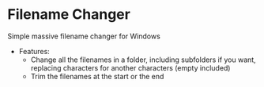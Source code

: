 # Filename Changer
Simple massive filename changer for Windows

- Features:
  - Change all the filenames in a folder, including subfolders if you want, replacing characters for another characters (empty included)
  - Trim the filenames at the start or the end
